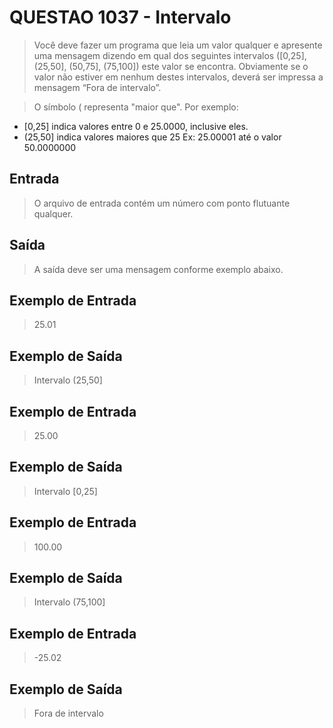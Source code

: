 # QUESTAO 1037 - Intervalo
> Você deve fazer um programa que leia um valor qualquer e apresente uma mensagem dizendo em qual dos seguintes intervalos ([0,25], (25,50], (50,75], (75,100]) este valor se encontra. Obviamente se o valor não estiver em nenhum destes intervalos, deverá ser impressa a mensagem “Fora de intervalo”.

> O símbolo ( representa "maior que". Por exemplo:
- [0,25]  indica valores entre 0 e 25.0000, inclusive eles.
- (25,50] indica valores maiores que 25 Ex: 25.00001 até o valor 50.0000000

## Entrada
> O arquivo de entrada contém um número com ponto flutuante qualquer.

## Saída
> A saída deve ser uma mensagem conforme exemplo abaixo.

## Exemplo de Entrada	
> 25.01

## Exemplo de Saída
> Intervalo (25,50]

## Exemplo de Entrada	
> 25.00

## Exemplo de Saída
> Intervalo [0,25]

## Exemplo de Entrada	
> 100.00

## Exemplo de Saída
> Intervalo (75,100]

## Exemplo de Entrada	
> -25.02

## Exemplo de Saída
> Fora de intervalo
